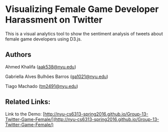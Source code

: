 # Visualizing Female Game Developer Harassment on Twitter
This is a visual analytics tool to show the sentiment analysis of tweets about female game developers using D3.js.

## Authors
Ahmed Khalifa ([aak538@nyu.edu](mailto:aak538@nyu.edu))

Gabriella Alves Bulhões Barros ([ga1021@nyu.edu](mailto:ga1021@nyu.edu))

Tiago Machado ([tm2491@nyu.edu](mailto:tm2491@nyu.edu))

## Related Links:
Link to the Demo: [http://nyu-cs6313-spring2016.github.io/Group-13-Twitter-Game-Female/](http://nyu-cs6313-spring2016.github.io/Group-13-Twitter-Game-Female/)